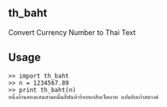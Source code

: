 ## th_baht
Convert Currency Number to Thai Text

## Usage

```
>> import th_baht
>> n = 1234567.89
>> print th_baht(n)
หนึ่งล้านสองแสนสามหมื่นสี่พันห้าร้อยหกสิบเจ็ดบาท แปดสิบเก้าสตางค์
```
